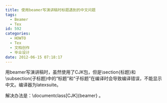 ```yaml
---
title: 使用beamer写演讲稿时标题遇到的中文问题
tags:
  - Beamer
  - Tex
id: 592
categories:
  - HOWTO
  - Tex
  - 文档创作
  - 毕业设计
date: 2012-06-15 07:18:17
---
```


用beamer写演讲稿时，虽然使用了CJK包，但是\section{标题}和\subsection{子标题}中的“标题”和“子标题”在编译时会导致编译错误，不能显示中文。编译器为latexsuite。

解决办法是：\documentclass[CJK]{beamer} 。